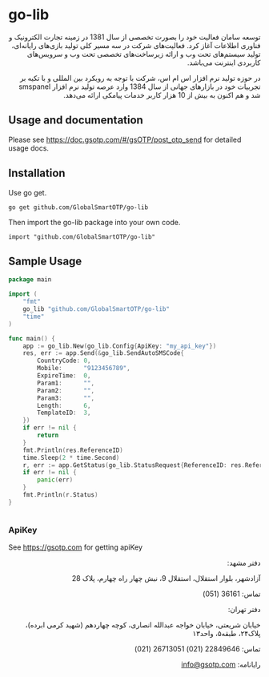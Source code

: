 # go-lib
<p dir=rtl>
 توسعه سامان فعالیت خود را بصورت تخصصی از سال 1381 در زمینه تجارت الکترونیک و فناوری اطلاعات آغاز کرد. فعالیت‌های شرکت در سه مسیر کلی تولید بازی‌های رایانه‌ای، تولید سیستم‌های تحت وب و ارائه زیرساخت‌های تخصصی تحت وب و سرویس‌های کاربردی اینترنت می‌باشد.</p>
<p dir=rtl>
در حوزه تولید نرم افزار اس ام اس، شرکت با توجه به رویکرد بین المللی و با تکیه بر تجربیات خود در بازارهای جهانی از سال 1384 وارد عرصه تولید نرم افزار smspanel شد و هم اکنون به بیش از 10 هزار کاربر خدمات پیامکی ارائه می‌دهد. </p>

## Usage and documentation
Please see https://doc.gsotp.com/#/gsOTP/post_otp_send for detailed usage docs.

## Installation
Use go get.
```
go get github.com/GlobalSmartOTP/go-lib
```
Then import the go-lib package into your own code.
```
import "github.com/GlobalSmartOTP/go-lib"
```
## Sample Usage
```go
package main

import (
	"fmt"
	go_lib "github.com/GlobalSmartOTP/go-lib"
	"time"
)

func main() {
	app := go_lib.New(go_lib.Config{ApiKey: "my_api_key"})
	res, err := app.Send(&go_lib.SendAutoSMSCode{
		CountryCode: 0,
		Mobile:      "9123456789",
		ExpireTime:  0,
		Param1:      "",
		Param2:      "",
		Param3:      "",
		Length:      6,
		TemplateID:  3,
	})
	if err != nil {
		return
	}
	fmt.Println(res.ReferenceID)
	time.Sleep(2 * time.Second)
	r, err := app.GetStatus(go_lib.StatusRequest{ReferenceID: res.ReferenceID})
	if err != nil {
		panic(err)
	}
	fmt.Println(r.Status)
}



```
### ApiKey
See https://gsotp.com for getting apiKey


<div dir=rtl>
دفتر مشهد:

آزادشهر، بلوار استقلال، استقلال 9، نبش چهار راه چهارم، پلاک 28

تماس:
36161 (051)
  
دفتر تهران:

خیابان شریعتی، خیابان خواجه عبدالله انصاری، کوچه چهاردهم (شهید کرمی ابرده)، پلاک۲۴، طبقه۵، واحد۱۳

تماس:
   22849646 (021)
   26713051 (021)

رایانامه: info@gsotp.com
</div> 
